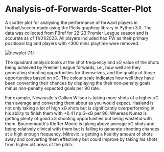 # Analysis-of-Forwards-Scatter-Plot
A scatter plot for analysing the performance of forward players in football/soccer made using the Plotly graphing library in Python 3.0. The data was collected from FBref for 22-23 Premier League season and is accurate as of 11/01/2023. All players included had FW as their primary positional tag and players with <300 mins playtime were removed. 

![newplot (11)](https://user-images.githubusercontent.com/122451735/211830487-aad94fc3-d387-46a9-922b-c99654cbd373.png)

The quadrant analysis looks at the shot frequency and xG value of the shots being achieved by Premier League forwards, i.e., how well are they generating shooting opportunities for themselves, and the quality of those opportunities based on xG. The colour scale indicates how well they have been converting their chances by displaying the their non-penalty goals minus non-penalty expected goals per 90 rate. 

For example, Newcastle's Callum Wilson is taking more shots of a higher xG than average and converting them about as you would expect. Haaland is not only taking a lot of high xG shots but is significantly overperforming in his ability to finish them with +0.41 np:G-xG per 90. Whereas Nunez is getting plenty of good xG shooting opportunities but being wasteful with them. Bournemouth's Kieffer Moore is taking above average xG shots and being relatively clinical with them but is failing to generate shooting chances at a high enough frequency. Mitrovic is getting a healthy amount of shots away and converting them effectively but could improve by taking his shots from higher xG areas of the pitch. 

